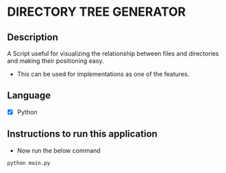 # DIRECTORY TREE GENERATOR

## Description
A Script useful for visualizing the relationship between files and directories and making their positioning easy.
- This can be used for implementations as one of the features. 

## Language
- [X] Python
  
## Instructions to run this application

 - Now run the below command
```
python main.py
```

